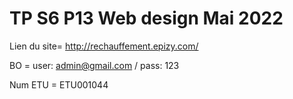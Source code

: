 # TP S6 P13 Web design Mai 2022

Lien du site= http://rechauffement.epizy.com/

BO = user: admin@gmail.com / pass: 123

Num ETU = ETU001044
 
